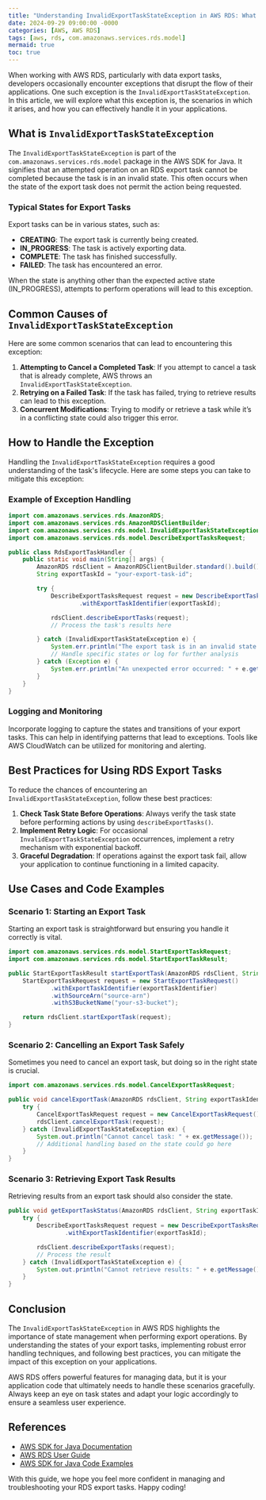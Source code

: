 ```yaml
---
title: "Understanding InvalidExportTaskStateException in AWS RDS: What You Need to Know"
date: 2024-09-29 09:00:00 -0000
categories: [AWS, AWS RDS]
tags: [aws, rds, com.amazonaws.services.rds.model]
mermaid: true
toc: true
---
```



When working with AWS RDS, particularly with data export tasks, developers occasionally encounter exceptions that disrupt the flow of their applications. One such exception is the `InvalidExportTaskStateException`. In this article, we will explore what this exception is, the scenarios in which it arises, and how you can effectively handle it in your applications.

## What is `InvalidExportTaskStateException`

The `InvalidExportTaskStateException` is part of the `com.amazonaws.services.rds.model` package in the AWS SDK for Java. It signifies that an attempted operation on an RDS export task cannot be completed because the task is in an invalid state. This often occurs when the state of the export task does not permit the action being requested.

### Typical States for Export Tasks
Export tasks can be in various states, such as:
- **CREATING**: The export task is currently being created.
- **IN_PROGRESS**: The task is actively exporting data.
- **COMPLETE**: The task has finished successfully.
- **FAILED**: The task has encountered an error.
  
When the state is anything other than the expected active state (IN_PROGRESS), attempts to perform operations will lead to this exception.

## Common Causes of `InvalidExportTaskStateException`

Here are some common scenarios that can lead to encountering this exception:
1. **Attempting to Cancel a Completed Task**: If you attempt to cancel a task that is already complete, AWS throws an `InvalidExportTaskStateException`.
2. **Retrying on a Failed Task**: If the task has failed, trying to retrieve results can lead to this exception.
3. **Concurrent Modifications**: Trying to modify or retrieve a task while it’s in a conflicting state could also trigger this error.

## How to Handle the Exception

Handling the `InvalidExportTaskStateException` requires a good understanding of the task's lifecycle. Here are some steps you can take to mitigate this exception:

### Example of Exception Handling

```java
import com.amazonaws.services.rds.AmazonRDS;
import com.amazonaws.services.rds.AmazonRDSClientBuilder;
import com.amazonaws.services.rds.model.InvalidExportTaskStateException;
import com.amazonaws.services.rds.model.DescribeExportTasksRequest;

public class RdsExportTaskHandler {
    public static void main(String[] args) {
        AmazonRDS rdsClient = AmazonRDSClientBuilder.standard().build();
        String exportTaskId = "your-export-task-id";

        try {
            DescribeExportTasksRequest request = new DescribeExportTasksRequest()
                    .withExportTaskIdentifier(exportTaskId);

            rdsClient.describeExportTasks(request);
            // Process the task's results here

        } catch (InvalidExportTaskStateException e) {
            System.err.println("The export task is in an invalid state: " + e.getMessage());
            // Handle specific states or log for further analysis
        } catch (Exception e) {
            System.err.println("An unexpected error occurred: " + e.getMessage());
        }
    }
}
```

### Logging and Monitoring

Incorporate logging to capture the states and transitions of your export tasks. This can help in identifying patterns that lead to exceptions. Tools like AWS CloudWatch can be utilized for monitoring and alerting.

## Best Practices for Using RDS Export Tasks

To reduce the chances of encountering an `InvalidExportTaskStateException`, follow these best practices:

1. **Check Task State Before Operations**: Always verify the task state before performing actions by using `describeExportTasks()`.
2. **Implement Retry Logic**: For occasional `InvalidExportTaskStateException` occurrences, implement a retry mechanism with exponential backoff.
3. **Graceful Degradation**: If operations against the export task fail, allow your application to continue functioning in a limited capacity.

## Use Cases and Code Examples

### Scenario 1: Starting an Export Task

Starting an export task is straightforward but ensuring you handle it correctly is vital.

```java
import com.amazonaws.services.rds.model.StartExportTaskRequest;
import com.amazonaws.services.rds.model.StartExportTaskResult;

public StartExportTaskResult startExportTask(AmazonRDS rdsClient, String exportTaskIdentifier) {
    StartExportTaskRequest request = new StartExportTaskRequest()
            .withExportTaskIdentifier(exportTaskIdentifier)
            .withSourceArn("source-arn")
            .withS3BucketName("your-s3-bucket");

    return rdsClient.startExportTask(request);
}
```

### Scenario 2: Cancelling an Export Task Safely

Sometimes you need to cancel an export task, but doing so in the right state is crucial.

```java
import com.amazonaws.services.rds.model.CancelExportTaskRequest;

public void cancelExportTask(AmazonRDS rdsClient, String exportTaskIdentifier) {
    try {
        CancelExportTaskRequest request = new CancelExportTaskRequest().withExportTaskIdentifier(exportTaskIdentifier);
        rdsClient.cancelExportTask(request);
    } catch (InvalidExportTaskStateException ex) {
        System.out.println("Cannot cancel task: " + ex.getMessage());
        // Additional handling based on the state could go here
    }
}
```

### Scenario 3: Retrieving Export Task Results

Retrieving results from an export task should also consider the state.

```java
public void getExportTaskStatus(AmazonRDS rdsClient, String exportTaskId) {
    try {
        DescribeExportTasksRequest request = new DescribeExportTasksRequest()
                .withExportTaskIdentifier(exportTaskId);

        rdsClient.describeExportTasks(request);
        // Process the result
    } catch (InvalidExportTaskStateException e) {
        System.out.println("Cannot retrieve results: " + e.getMessage());
    }
}
```

## Conclusion

The `InvalidExportTaskStateException` in AWS RDS highlights the importance of state management when performing export operations. By understanding the states of your export tasks, implementing robust error handling techniques, and following best practices, you can mitigate the impact of this exception on your applications.

AWS RDS offers powerful features for managing data, but it is your application code that ultimately needs to handle these scenarios gracefully. Always keep an eye on task states and adapt your logic accordingly to ensure a seamless user experience.

## References
- [AWS SDK for Java Documentation](https://docs.aws.amazon.com/sdk-for-java/index.html)
- [AWS RDS User Guide](https://docs.aws.amazon.com/AmazonRDS/latest/UserGuide/Welcome.html)
- [AWS SDK for Java Code Examples](https://github.com/awsdocs/aws-doc-sdk-examples)

With this guide, we hope you feel more confident in managing and troubleshooting your RDS export tasks. Happy coding!
